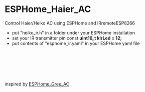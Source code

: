 # ESPHome_Haier_AC
Control Haier/Heiko AC using ESPHome and IRremoteESP8266

- put "heiko_ir.h" in a folder under your ESPHome installation
- set your IR transmitter pin const **uint16_t kIrLed = 12;**
- put contents of "esphome_ir.yaml" in your ESPHome yaml file

  
\
&nbsp;
\
&nbsp;
  \
&nbsp;
\
&nbsp;



inspired by [ESPHome_Gree_AC](https://github.com/Hagakurje/ESPHome_Gree_AC) 
